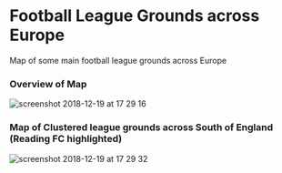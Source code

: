 # Football League Grounds across Europe

Map of some main football league grounds across Europe

### Overview of Map
![screenshot 2018-12-19 at 17 29 16](https://user-images.githubusercontent.com/39765499/50236997-b576c580-03b3-11e9-8a78-3a26864d7a06.png)

### Map of Clustered league grounds across South of England (Reading FC highlighted)
![screenshot 2018-12-19 at 17 29 32](https://user-images.githubusercontent.com/39765499/50236992-b3ad0200-03b3-11e9-972f-a2704288c233.png)
